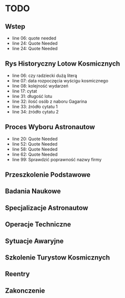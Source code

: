 # TODO

## Wstep
- line 06: quote needed
- line 24: Quote Needed
- line 24: Quote Needed

## Rys Historyczny Lotow Kosmicznych
- line 06: czy radziecki dużą literą
- line 07: data rozpoczęcia wyścigu kosmicznego
- line 08: kolejność wydarzeń
- line 17: cytat
- line 31: długość lotu
- line 32: ilość osób z naboru Gagarina
- line 33: źródło cytatu 1
- line 34: źródło cytatu 2

## Proces Wyboru Astronautow
- line 20: Quote Needed
- line 52: Quote Needed
- line 58: Quote Needed
- line 62: Quote Needed
- line 99: Sprawdzić poprawność nazwy firmy

## Przeszkolenie Podstawowe

## Badania Naukowe

## Specjalizacje Astronautow

## Operacje Techniczne

## Sytuacje Awaryjne

## Szkolenie Turystow Kosmicznych

## Reentry

## Zakonczenie
